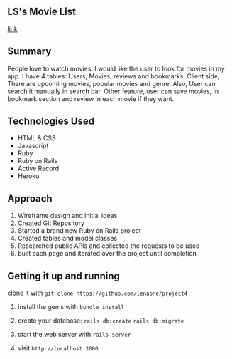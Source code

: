 ## LS's Movie List

[link](https://lsmovies.herokuapp.com/)

## Summary
People love to watch movies. I would like the user to look for movies in my app. I have 4 tables: Users, Movies, reviews and bookmarks. Client side, There are upcoming movies, popular movies and genre. Also, User can search it manually in search bar. Other feature, user can save movies, in bookmark section and review in each movie if they want.

## Technologies Used
- HTML & CSS
- Javascript
- Ruby
- Ruby on Rails
- Active Record
- Heroku

## Approach
1. Wireframe design and initial ideas
2. Created Git Repository
3. Started a brand new Ruby on Rails project
4. Created tables and model classes
5. Researched public APIs and collected the requests to be used
6. built each page and iterated over the project until completion 

## Getting it up and running
clone it with `git clone https://github.com/lenaone/project4`

1. install the gems with `bundle install`
2. create your database: `rails db:create`
`rails db:migrate`

3. start the web server with `rails server`
4. visit `http://localhost:3000` 


